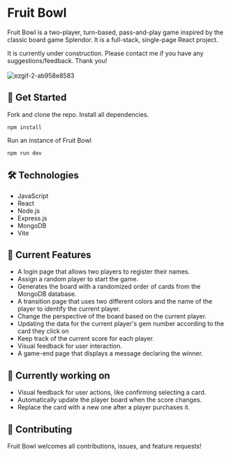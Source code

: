 # Fruit Bowl

Fruit Bowl is a two-player, turn-based, pass-and-play game inspired by the classic board game Splendor. It is a full-stack, single-page React project. <br>

It is currently under construction. Please contact me if you have any suggestions/feedback. Thank you!<br>
<br>
![ezgif-2-ab958e8583](https://github.com/RuxinZ/Fruit-bowl/assets/26369040/bc6614b3-410f-4934-8fc1-2d01ec374f3d)

## 🚀 Get Started

Fork and clone the repo. Install all dependencies. <br>

```
npm install
```

Run an instance of Fruit Bowl

```
npm run dev
```

## 🛠️ Technologies

- JavaScript
- React
- Node.js
- Express.js
- MongoDB
- Vite

## 💪 Current Features

- A login page that allows two players to register their names.
- Assign a random player to start the game.
- Generates the board with a randomized order of cards from the MongoDB database.
- A transition page that uses two different colors and the name of the player to identify the current player.
- Change the perspective of the board based on the current player.
- Updating the data for the current player's gem number according to the card they click on
- Keep track of the current score for each player.
- Visual feedback for user interaction.
- A game-end page that displays a message declaring the winner.

## 🚧 Currently working on

- Visual feedback for user actions, like confirming selecting a card.
- Automatically update the player board when the score changes.
- Replace the card with a new one after a player purchases it.

## 🤝 Contributing

Fruit Bowl welcomes all contributions, issues, and feature requests!
